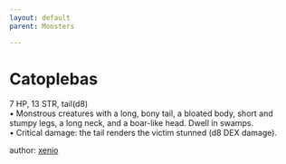 ```yaml
---
layout: default
parent: Monsters

---
```

# Catoplebas
7 HP, 13 STR, tail(d8)  
• Monstrous creatures with a long, bony tail, a bloated body, short and stumpy legs, a long neck, and a boar-like head.   Dwell in swamps.  
• Critical damage: the tail renders the victim stunned (d8 DEX damage).  


author: [xenio](https://xenioinabottle.blogspot.com/2021/02/classic-monsters-for-cairnito-part-1.html)
